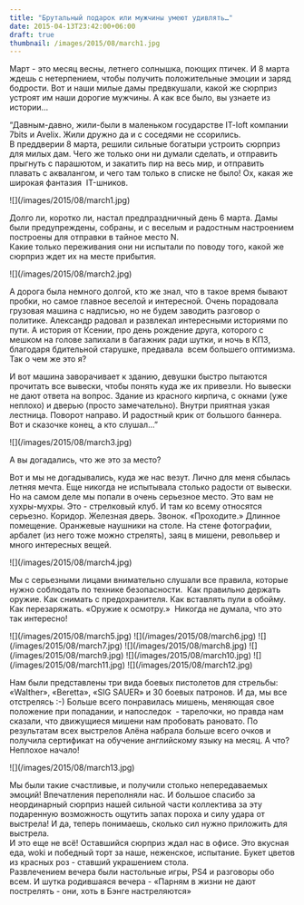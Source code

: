 ```yaml
---
title: "Брутальный подарок или мужчины умеют удивлять…"
date: 2015-04-13T23:42:00+06:00
draft: true
thumbnail: /images/2015/08/march1.jpg
---
```


<p>Март - это месяц весны, летнего солнышка, поющих птичек. И 8 марта ждешь с нетерпением, чтобы получить положительные эмоции и заряд бодрости. Вот и наши милые дамы предвкушали, какой же сюрприз устроят им наши дорогие мужчины. А как все было, вы узнаете из истории&hellip;</p><p>“Давным-давно, жили-были в маленьком государстве IT-loft компании 7bits и Avelix. Жили дружно да и с соседями не ссорились.<br/>В преддверии 8 марта, решили сильные богатыри устроить сюрприз для милых дам. Чего же только они ни думали сделать, и отправить прыгнуть с парашютом, и закатить пир на весь мир, и отправить плавать с аквалангом, и чего там только в списке не было! Ох, какая же широкая фантазия  IT-шников.</p>
![](/images/2015/08/march1.jpg)
<p>Долго ли, коротко ли, настал предпраздничный день 6 марта. Дамы были предупреждены, собраны, и с веселым и радостным настроением построены для отправки в тайное место N.<br/>Какие только переживания они ни испытали по поводу того, какой же сюрприз ждет их на месте прибытия. </p>
![](/images/2015/08/march2.jpg)
<p>А дорога была немного долгой, кто же знал, что в такое время бывают пробки, но самое главное веселой и интересной. Очень порадовала грузовая машина с надписью, но не будем заводить разговор о политике. Александр радовал и развлекал интересными историями по пути. А история от Ксении, про день рождение друга, которого с мешком на голове запихали в багажник ради шутки, и ночь в КПЗ, благодаря бдительной старушке, предавала  всем большего оптимизма. Так о чем же это я?</p><p>И вот машина заворачивает к зданию, девушки быстро пытаются прочитать все вывески, чтобы понять куда же их привезли. Но вывески не дают ответа на вопрос. Здание из красного кирпича, с окнами (уже неплохо) и дверью (просто замечательно). Внутри приятная узкая лестница. Поворот направо. И радостный крик от большого баннера. Вот и сказочке конец, а кто слушал&hellip;”<br/></p>
![](/images/2015/08/march3.jpg)
<p>А вы догадались, что же это за место?</p><p>Вот и мы не догадывались, куда же нас везут. Лично для меня сбылась летняя мечта. Еще никогда не испытывала столько радости от вывески.<br/>Но на самом деле мы попали в очень серьезное место. Это вам не хухры-мухры. Это - стрелковый клуб. И там ко всему относятся серьезно. Коридор. Железная дверь. Звонок. «Проходите.» Длинное помещение. Оранжевые наушники на столе. На стене фотографии, арбалет (из него тоже можно стрелять), заяц в мишени, револьвер и много интересных вещей.</p>
![](/images/2015/08/march4.jpg)
<p>Мы с серьезными лицами внимательно слушали все правила, которые нужно соблюдать по технике безопасности.  Как правильно держать оружие. Как снимать с предохранителя. Как вставлять пули в обойму. Как перезаряжать. «Оружие к осмотру.»  Никогда не думала, что это так интересно!</p>
![](/images/2015/08/march5.jpg)
![](/images/2015/08/march6.jpg)
![](/images/2015/08/march7.jpg)
![](/images/2015/08/march8.jpg)
![](/images/2015/08/march9.jpg)
![](/images/2015/08/march10.jpg)
![](/images/2015/08/march11.jpg)
![](/images/2015/08/march12.jpg)
<p>Нам были представлены три вида боевых пистолетов для стрельбы: «Walther», «Beretta», «SIG SAUER» и 30 боевых патронов. И да, мы все отстрелясь :-) Больше всего понравилась мишень, меняющая свое положение при попадании, и напоследок  - тарелочки, но правда нам сказали, что движущиеся мишени нам пробовать рановато. По результатам всех выстрелов Алёна набрала больше всего очков и получила сертификат на обучение английскому языку на месяц. А что? Неплохое начало!</p>
![](/images/2015/08/march13.jpg)
<p>Мы были такие счастливые, и получили столько непередаваемых эмоций! Впечатления переполняли нас. И большое спасибо за неординарный сюрприз нашей сильной части коллектива за эту подаренную возможность ощутить запах пороха и силу удара от выстрела! И да, теперь понимаешь, сколько сил нужно приложить для выстрела.<br/>И это еще не всё! Оставшийся сюрприз ждал нас в офисе. Это вкусная еда, woki и победный торт за наше, неженское, испытание. Букет цветов из красных роз - ставший украшением стола. <br/>Развлечением вечера были настольные игры, PS4 и разговоры обо всем. И шутка родившаяся вечера - «Парням в жизни не дают пострелять - они, хоть в Бэнге настреляются»</p>